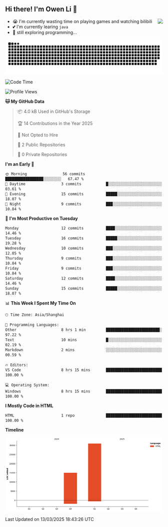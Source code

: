 ## Hi there! I'm Owen Li 👋

<a href="https://github.com/owenllli">
  <img align="right" src="https://github-readme-stats.vercel.app/api/top-langs/?username=owenllli&layout=normal" />
</a>

- 😭 I'm currently wasting time on playing games and watching bilibili
- 💕 I'm currently learing `java`
- 🤔 still exploring programming...

<!--
![Top Langs](https://github-readme-stats.vercel.app/api/top-langs/?username=owenllli&layout=normal)
-->

<picture>
  <source media="(prefers-color-scheme: dark)" srcset="https://raw.githubusercontent.com/owenllli/owenllli/output/github-snake-dark.svg" />
  <source media="(prefers-color-scheme: light)" srcset="https://raw.githubusercontent.com/owenllli/owenllli/output/github-snake.svg" />
  <img alt="github-snake" src="https://raw.githubusercontent.com/owenllli/owenllli/output/github-snake.svg" />
</picture>

<!--START_SECTION:waka-->
![Code Time](http://img.shields.io/badge/Code%20Time-104%20hrs%2019%20mins-blue)

![Profile Views](http://img.shields.io/badge/Profile%20Views-0-blue)

**🐱 My GitHub Data** 

> 📦 4.0 kB Used in GitHub's Storage 
 > 
> 🏆 14 Contributions in the Year 2025
 > 
> 🚫 Not Opted to Hire
 > 
> 📜 2 Public Repositories 
 > 
> 🔑 0 Private Repositories 
 > 
**I'm an Early 🐤** 

```text
🌞 Morning                56 commits          █████████████████░░░░░░░░   67.47 % 
🌆 Daytime                3 commits           █░░░░░░░░░░░░░░░░░░░░░░░░   03.61 % 
🌃 Evening                15 commits          █████░░░░░░░░░░░░░░░░░░░░   18.07 % 
🌙 Night                  9 commits           ███░░░░░░░░░░░░░░░░░░░░░░   10.84 % 
```
📅 **I'm Most Productive on Tuesday** 

```text
Monday                   12 commits          ████░░░░░░░░░░░░░░░░░░░░░   14.46 % 
Tuesday                  16 commits          █████░░░░░░░░░░░░░░░░░░░░   19.28 % 
Wednesday                10 commits          ███░░░░░░░░░░░░░░░░░░░░░░   12.05 % 
Thursday                 9 commits           ███░░░░░░░░░░░░░░░░░░░░░░   10.84 % 
Friday                   9 commits           ███░░░░░░░░░░░░░░░░░░░░░░   10.84 % 
Saturday                 12 commits          ████░░░░░░░░░░░░░░░░░░░░░   14.46 % 
Sunday                   15 commits          █████░░░░░░░░░░░░░░░░░░░░   18.07 % 
```


📊 **This Week I Spent My Time On** 

```text
🕑︎ Time Zone: Asia/Shanghai

💬 Programming Languages: 
Other                    8 hrs 1 min         ████████████████████████░   97.22 % 
Text                     10 mins             █░░░░░░░░░░░░░░░░░░░░░░░░   02.19 % 
Markdown                 2 mins              ░░░░░░░░░░░░░░░░░░░░░░░░░   00.59 % 

🔥 Editors: 
VS Code                  8 hrs 15 mins       █████████████████████████   100.00 % 

💻 Operating System: 
Windows                  8 hrs 15 mins       █████████████████████████   100.00 % 
```

**I Mostly Code in HTML** 

```text
HTML                     1 repo              █████████████████████████   100.00 % 
```



**Timeline**

![Lines of Code chart](https://raw.githubusercontent.com/owenllli/owenllli/main/assets/bar_graph.png)


 Last Updated on 13/03/2025 18:43:26 UTC
<!--END_SECTION:waka-->
